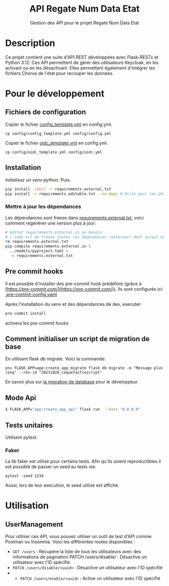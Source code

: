 <h1 align="center" style="border-bottom: none">
    <div>
        API Regate Num Data Etat
    </div>
</h1>

<p align="center">
    Gestion des API pour le projet Regate Num Data Etat<br/>
</p>

# Description

Ce projet contient une suite d'API REST développées avec Flask-RESTx et Python 3.12. 
Ces API permettent de gérer des utilisateurs Keycloak, en les activant ou en les désactivant. 
Elles permettent également d'intégrer les fichiers Chorus de l'état pour recouper les données.

# Pour le développement

## Fichiers de configuration

Copier le fichier [config_template.yml](./config/config_template.yml) en config.yml.
```
cp config/config_template.yml config/config.yml
```

Copier le fichier [oidc_template.yml](./config/oidc_template.yml) en config.yml.
```
cp config/oidc_template.yml config/oidc.yml
```


## Installation

*Initialisez un venv python*. Puis:

```bash
pip install .[dev] -r requirements.external.txt
pip install -r requirements.editable.txt --no-deps # Utile pour les phase de développement
```

### Mettre à jour les dépendances

Les dépendances sont freeze dans [requirements.external.txt](./requirements.external.txt), voici comment regénérer une version plus à jour:

```bash
# éditer requirements.external.in au besoin
# L'idée est de freeze toutes les dépendances *externes* dont aurait besoin le projet.
rm requirements.external.txt
pip-compile requirements.external.in \
  ../models/pyproject.toml \
  -o requirements.external.txt
```

## Pre commit hooks

Il est possible d'installer des pre-commit hook prédéfinis (grâce à [https://pre-commit.com/](https://pre-commit.com/)).
Ils sont configurés ici: [.pre-commit-config.yaml](./.pre-commit-config.yaml)

Après l'installation du venv et des dépendances de dev, executer:

```bash
pre-commit install
```

activera les pre-commit hooks

## Comment initialiser un script de migration de base

En utilisant flask db migrate. Voici la commande:

```
env FLASK_APP=app:create_app_migrate flask db migrate -m "Message plus long" --rev-id "20231026_cequefaitlescript"
```

En savoir plus sur [la migration de database](./README-dbmigration.md) pour le développeur.

## Mode Api

```bash
$ FLASK_APP="app:create_app_api" flask run  --host "0.0.0.0"
```

## Tests unitaires

Utilisent pytest.

### Faker

La lib faker est utilisé pour certains tests. Afin qu'ils soient reproductibles il est possible de passer un seed au tests via:

`pytest -seed 1234`

Aussi, lors de leur execution, le seed utilisé est affiché.


# Utilisation

## UserManagement

Pour utiliser ces API, vous pouvez utiliser un outil de test d'API comme Postman ou Insomnia. Voici les différentes routes disponibles :

* `GET /users` : Récupère la liste de tous les utilisateurs avec des informations de pagination
PATCH /users/disable/<uuid> : Désactive un utilisateur avec l'ID spécifié
* `PATCH /users/disable/<uuid>` : Désactive un utilisateur avec l'ID spécifié
* * `PATCH /users/enable/<uuid>` : Active un utilisateur avec l'ID spécifié

